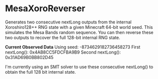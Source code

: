 # MesaXoroReverser
Generates two consecutive nextLong outputs from the internal Xoroshiro128++ RNG state with a given Minecraft 64-bit world seed. This simulates the Mesa Bands random sequence. You can then reverse these two outputs to recover the full 128-bit internal RNG state.


**Current Observed Data**
Using seed: -8734629182736458273
First nextLong(): 0x4AB8CC5FDCFBA9B9
Second nextLong(): 0x31AD69B0BB802D45

I'm currently using an SMT solver to use these consecutive nextLong() to obtain the full 128 bit internal state.
